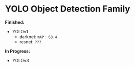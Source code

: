 # YOLO Object Detection Family

**Finished:**
* YOLOv1
    * darknet: ```mAP: 63.4```
    * resnet: ```???```

**In Progress:**
* YOLOv3